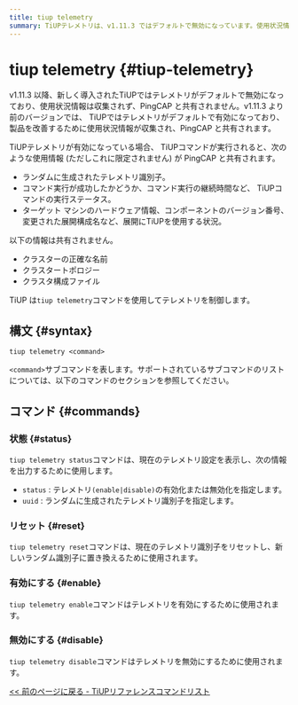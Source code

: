 ```yaml
---
title: tiup telemetry
summary: TiUPテレメトリは、v1.11.3 ではデフォルトで無効になっています。使用状況情報は収集されず、PingCAP と共有されません。有効にすると、テレメトリ識別子とコマンド実行ステータスが共有されます。クラスターの詳細は共有されません。status、reset、enable、disable などのサブコマンドを使用してテレメトリを制御するには、「tiup telemetry」コマンドを使用します。
---
```


# tiup telemetry {#tiup-telemetry}

v1.11.3 以降、新しく導入されたTiUPではテレメトリがデフォルトで無効になっており、使用状況情報は収集されず、PingCAP と共有されません。v1.11.3 より前のバージョンでは、 TiUPではテレメトリがデフォルトで有効になっており、製品を改善するために使用状況情報が収集され、PingCAP と共有されます。

TiUPテレメトリが有効になっている場合、 TiUPコマンドが実行されると、次のような使用情報 (ただしこれに限定されません) が PingCAP と共有されます。

-   ランダムに生成されたテレメトリ識別子。
-   コマンド実行が成功したかどうか、コマンド実行の継続時間など、 TiUPコマンドの実行ステータス。
-   ターゲット マシンのハードウェア情報、コンポーネントのバージョン番号、変更された展開構成名など、展開にTiUPを使用する状況。

以下の情報は共有されません。

-   クラスターの正確な名前
-   クラスタートポロジー
-   クラスタ構成ファイル

TiUP は`tiup telemetry`コマンドを使用してテレメトリを制御します。

## 構文 {#syntax}

```shell
tiup telemetry <command>
```

`<command>`サブコマンドを表します。サポートされているサブコマンドのリストについては、以下のコマンドのセクションを参照してください。

## コマンド {#commands}

### 状態 {#status}

`tiup telemetry status`コマンドは、現在のテレメトリ設定を表示し、次の情報を出力するために使用します。

-   `status` : テレメトリ`(enable|disable)`の有効化または無効化を指定します。
-   `uuid` : ランダムに生成されたテレメトリ識別子を指定します。

### リセット {#reset}

`tiup telemetry reset`コマンドは、現在のテレメトリ識別子をリセットし、新しいランダム識別子に置き換えるために使用されます。

### 有効にする {#enable}

`tiup telemetry enable`コマンドはテレメトリを有効にするために使用されます。

### 無効にする {#disable}

`tiup telemetry disable`コマンドはテレメトリを無効にするために使用されます。

[&lt;&lt; 前のページに戻る - TiUPリファレンスコマンドリスト](/tiup/tiup-reference.md#command-list)
